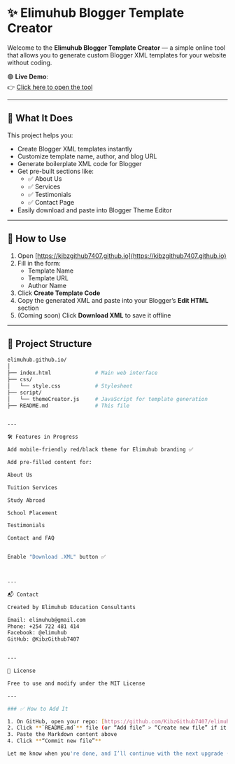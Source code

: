 # ✨ Elimuhub Blogger Template Creator

Welcome to the **Elimuhub Blogger Template Creator** — a simple online tool that allows you to generate custom Blogger XML templates for your website without coding.

🟢 **Live Demo**:  
👉 [Click here to open the tool](https://kibzgithub7407.github.io)

---

## 📌 What It Does

This project helps you:

- Create Blogger XML templates instantly
- Customize template name, author, and blog URL
- Generate boilerplate XML code for Blogger
- Get pre-built sections like:
  - ✅ About Us
  - ✅ Services
  - ✅ Testimonials
  - ✅ Contact Page
- Easily download and paste into Blogger Theme Editor

---

## 🚀 How to Use

1. Open [https://kibzgithub7407.github.io](https://kibzgithub7407.github.io)
2. Fill in the form:
   - Template Name
   - Template URL
   - Author Name
3. Click **Create Template Code**
4. Copy the generated XML and paste into your Blogger’s **Edit HTML** section
5. (Coming soon) Click **Download XML** to save it offline

---

## 📁 Project Structure

```bash
elimuhub.github.io/
│
├── index.html              # Main web interface
├── css/
│   └── style.css           # Stylesheet
├── script/
│   └── themeCreator.js     # JavaScript for template generation
├── README.md               # This file


---

🛠 Features in Progress

Add mobile-friendly red/black theme for Elimuhub branding ✅

Add pre-filled content for:

About Us

Tuition Services

Study Abroad

School Placement

Testimonials

Contact and FAQ


Enable "Download .XML" button ✅



---

📬 Contact

Created by Elimuhub Education Consultants

Email: elimuhub@gmail.com
Phone: +254 722 481 414
Facebook: @elimuhub
GitHub: @KibzGithub7407


---

📄 License

Free to use and modify under the MIT License

---

### ✅ How to Add It

1. On GitHub, open your repo: [https://github.com/KibzGithub7407/elimuhub.github.io](https://github.com/KibzGithub7407/elimuhub.github.io)
2. Click **`README.md`** file (or “Add file” > “Create new file” if it doesn’t exist)
3. Paste the Markdown content above
4. Click **“Commit new file”**

Let me know when you're done, and I’ll continue with the next upgrade (adding XML sections or styling improvements).

